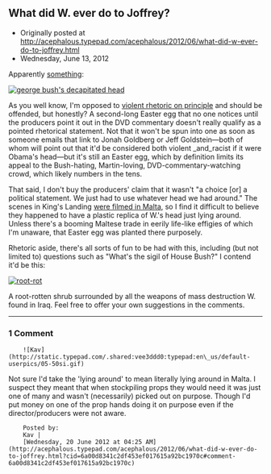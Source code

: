 ## What did W. ever do to Joffrey?

 * Originally posted at http://acephalous.typepad.com/acephalous/2012/06/what-did-w-ever-do-to-joffrey.html
 * Wednesday, June 13, 2012



Apparently [something](http://io9.com/5918114/george-w-bushs-decapitated-head-appeared-on-game-of-thrones):

[![george bush's decapitated head](http://www.lawyersgunsmoneyblog.com/wp-content/uploads/2012/06/george-bushs-decapitated-head-277x300.jpg "george bush's decapitated head")](http://www.lawyersgunsmoneyblog.com/wp-content/uploads/2012/06/george-bushs-decapitated-head.jpg)

As you well know, I'm opposed to [violent rhetoric on principle](http://www.lawyersgunsmoneyblog.com/2011/01/what-is-violent-rhetoric) and should be offended, but honestly? A second-long Easter egg that no one notices until the producers point it out in the DVD commentary doesn't really qualify as a pointed rhetorical statement. Not that it won't be spun into one as soon as someone emails that link to Jonah Goldberg or Jeff Goldstein—both of whom will point out that it'd be considered both violent _and_racist if it were Obama's head—but it's still an Easter egg, which by definition limits its appeal to the Bush-hating, Martin-loving, DVD-commentary-watching crowd, which likely numbers in the tens.

That said, I don't buy the producers' claim that it wasn't "a choice [or] a political statement. We just had to use whatever head we had around." The scenes in King's Landing [were filmed in Malta](http://en.wikipedia.org/wiki/Game\_of\_Thrones\_(TV\_series)#Filming), so I find it difficult to believe they happened to have a plastic replica of W.'s head just lying around. Unless there's a booming Maltese trade in eerily life-like effigies of which I'm unaware, that Easter egg was planted there purposely.

Rhetoric aside, there's all sorts of fun to be had with this, including (but not limited to) questions such as "What's the sigil of House Bush?" I contend it'd be this:

[![root-rot](http://www.lawyersgunsmoneyblog.com/wp-content/uploads/2012/06/root-rot-285x300.jpg "root-rot")](http://www.lawyersgunsmoneyblog.com/wp-content/uploads/2012/06/root-rot.jpg)

A root-rotten shrub surrounded by all the weapons of mass destruction W. found in Iraq. Feel free to offer your own suggestions in the comments.

		

* * *

### 1 Comment 

		

                
[]()

	

		![Kav](http://static.typepad.com/.shared:vee3ddd0:typepad:en\_us/default-userpics/05-50si.gif)
	

	

		

Not sure I'd take the 'lying around' to mean literally lying around in Malta. I suspect they meant that when stockpiling props they would need it was just one of many and wasn't (necessarily) picked out on purpose. Though I'd put money on one of the prop hands doing it on purpose even if the director/producers were not aware.

	

		Posted by:
		Kav |
		[Wednesday, 20 June 2012 at 04:25 AM](http://acephalous.typepad.com/acephalous/2012/06/what-did-w-ever-do-to-joffrey.html?cid=6a00d8341c2df453ef017615a92bc1970c#comment-6a00d8341c2df453ef017615a92bc1970c)

		

        